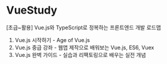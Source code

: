 # VueStudy
[초급~활용] Vue.js와 TypeScript로 정복하는 프론트엔드 개발 로드맵
1. Vue.js 시작하기 - Age of Vue.js
2. Vue.js 중급 강좌 - 웹앱 제작으로 배워보는 Vue.js, ES6, Vuex
3. Vue.js 완벽 가이드 - 실습과 리팩토링으로 배우는 실전 개념
